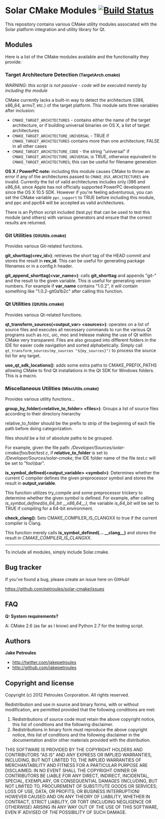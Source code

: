Solar CMake Modules [![Build Status](https://secure.travis-ci.org/petroules/solar-cmake.png)](http://travis-ci.org/petroules/solar-cmake)
===================================

This repository contains various CMake utility modules associated with the Solar platform integration and utility library for Qt.

## Modules

Here is a list of the CMake modules available and the functionality they provide:

### Target Architecture Detection <small>(TargetArch.cmake)</small>

*WARNING: this script is not passive - code will be executed merely by including the module*

CMake currently lacks a built-in way to detect the architecture (i386, x86_64, armv7, etc.) of the target platform. This module sets three variables after inclusion:

* `CMAKE_TARGET_ARCHITECTURES` - contains either the name of the target architecture, or if building universal binaries on OS X, a list of target architectures
* `CMAKE_TARGET_ARCHITECTURE_UNIVERSAL` - TRUE if `CMAKE_TARGET_ARCHITECTURES` contains more than one architecture; FALSE in all other cases
* `CMAKE_TARGET_ARCHITECTURE_CODE` - the string "universal" if `CMAKE_TARGET_ARCHITECTURE_UNIVERSAL` is TRUE, otherwise equivalent to `CMAKE_TARGET_ARCHITECTURES`; this can be useful for filename generation

**OS X / PowerPC note:** including this module causes CMake to throw an error if any of the architectures passed to `CMAKE_OSX_ARCHITECTURES` are invalid. Currently the list of valid architectures includes only i386 and x86_64, since Apple has not officially supported PowerPC development since the OS X 10.5 SDK. However if you're feeling adventurous, you can set the CMake variable `ppc_support` to TRUE before including this module, and ppc and ppc64 will be accepted as valid architectures.

There is an Python script included (test.py) that can be used to test this module (and others) with various generators and ensure that the correct results are returned.

### Git Utilities <small>(GitUtils.cmake)</small>

Provides various Git-related functions.

**git_shorttag(\<rev_id\>)**: retrieves the short tag of the HEAD commit and stores the result in **rev_id**. This can be useful for generating package filenames or in a config.h header.

**git_append_shorttag(\<var_name\>)**: calls **git_shorttag** and appends "git-" and the result to the given variable. This is useful for generating version numbers. For example if **var_name** contains "1.0.2", it will contain something like "1.0.2-git0a1b2c" after calling this function.

### Qt Utilities <small>(QtUtils.cmake)</small>

Provides various Qt-related functions.

**qt_transform_sources(\<output_var\> \<sources\>)**: operates on a list of source files and executes all necessary commands to run the various Qt programs such as rcc, uic, moc and lrelease making the use of Qt within CMake very transparent. Files are also grouped into different folders in the IDE for easier code navigation and sorted alphabetically. Simply call `qt_transform_sources(my_sources "${my_sources}")` to process the source list for any target.

**use_qt_sdk_locations()**: adds some extra paths to CMAKE_PREFIX_PATHS allowing CMake to find Qt installations in the Qt SDK for Windows folders. This is a macro.

### Miscellaneous Utilities <small>(MiscUtils.cmake)</small>

Provides various utility functions…

**group_by_folder(\<relative_to_folder\> \<files\>)**: Groups a list of source files according to their directory hierarchy

relative_to_folder should be the prefix to strip of the beginning of each file path before doing categorization.

files should be a list of absolute paths to be grouped.

For example, given the file path: */Developer/Sources/solar-cmake/foo/bar/test.c*, if **relative_to_folder** is set to */Developer/Sources/solar-cmake*, the IDE folder name of the file *test.c* will be set to "foo\\\\bar".

**is_symbol_defined(\<output_variable\> \<symbol\>)**: Determines whether the current C compiler defines the given preprocessor symbol and stores the result in **output_variable**.

This function utilizes try_compile and some preprocessor trickery to determine whether the given symbol is defined. For example, after calling *is_symbol_defined(is_64_bit \_\_x86_64\_\_)*, the variable *is_64_bit* will be set to TRUE if compiling for a 64-bit environment.

**check_clang()**: Sets CMAKE_COMPILER_IS_CLANGXX to true if the current compiler is Clang.

This function merely calls **is_symbol_defined(\.\.\. \_\_clang\_\_)** and stores the result in *CMAKE_COMPILER_IS_CLANGXX*.

---

To include all modules, simply include Solar.cmake.

Bug tracker
-----------

If you've found a bug, please create an issue here on GitHub!

https://github.com/petroules/solar-cmake/issues

FAQ
---

**Q: System requirements?**

A: CMake 2.6 (as far as I know) and Python 2.7 for the testing script.

Authors
-------

**Jake Petroules**

+ http://twitter.com/jakepetroules
+ http://github.com/jakepetroules

Copyright and license
---------------------

Copyright (c) 2012 Petroules Corporation. All rights reserved.

Redistribution and use in source and binary forms, with or without
modification, are permitted provided that the following conditions are met:

1. Redistributions of source code must retain the above copyright notice, this
   list of conditions and the following disclaimer.
2. Redistributions in binary form must reproduce the above copyright notice,
   this list of conditions and the following disclaimer in the documentation
   and/or other materials provided with the distribution.

THIS SOFTWARE IS PROVIDED BY THE COPYRIGHT HOLDERS AND CONTRIBUTORS "AS IS" AND
ANY EXPRESS OR IMPLIED WARRANTIES, INCLUDING, BUT NOT LIMITED TO, THE IMPLIED
WARRANTIES OF MERCHANTABILITY AND FITNESS FOR A PARTICULAR PURPOSE ARE
DISCLAIMED. IN NO EVENT SHALL THE COPYRIGHT OWNER OR CONTRIBUTORS BE LIABLE FOR
ANY DIRECT, INDIRECT, INCIDENTAL, SPECIAL, EXEMPLARY, OR CONSEQUENTIAL DAMAGES
(INCLUDING, BUT NOT LIMITED TO, PROCUREMENT OF SUBSTITUTE GOODS OR SERVICES;
LOSS OF USE, DATA, OR PROFITS; OR BUSINESS INTERRUPTION) HOWEVER CAUSED AND
ON ANY THEORY OF LIABILITY, WHETHER IN CONTRACT, STRICT LIABILITY, OR TORT
(INCLUDING NEGLIGENCE OR OTHERWISE) ARISING IN ANY WAY OUT OF THE USE OF THIS
SOFTWARE, EVEN IF ADVISED OF THE POSSIBILITY OF SUCH DAMAGE.
